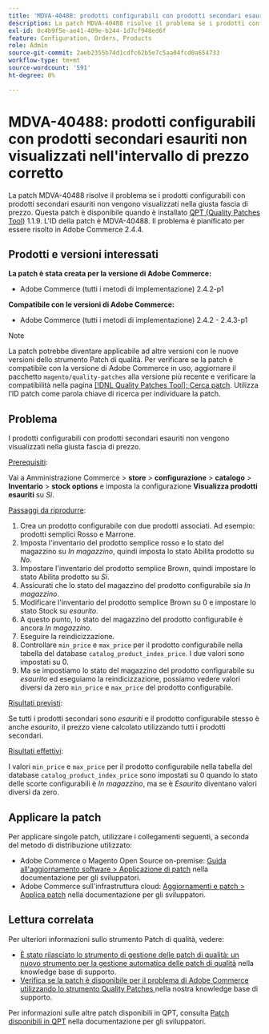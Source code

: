 ```yaml
---
title: 'MDVA-40488: prodotti configurabili con prodotti secondari esauriti non visualizzati nell''intervallo di prezzo corretto'
description: La patch MDVA-40488 risolve il problema se i prodotti configurabili con prodotti secondari esauriti non vengono visualizzati nella giusta fascia di prezzo. Questa patch è disponibile quando è installato [Quality Patches Tool (QPT)](/help/announcements/adobe-commerce-announcements/magento-quality-patches-released-new-tool-to-self-serve-quality-patches.md) 1.1.9. L'ID della patch è MDVA-40488. Il problema è pianificato per essere risolto in Adobe Commerce 2.4.4.
exl-id: 0c4b9f5e-ae41-409e-b244-1d7cf948ed6f
feature: Configuration, Orders, Products
role: Admin
source-git-commit: 2aeb2355b74d1cdfc62b5e7c5aa04fcd0a654733
workflow-type: tm+mt
source-wordcount: '591'
ht-degree: 0%

---
```


# MDVA-40488: prodotti configurabili con prodotti secondari esauriti non visualizzati nell&#39;intervallo di prezzo corretto

La patch MDVA-40488 risolve il problema se i prodotti configurabili con prodotti secondari esauriti non vengono visualizzati nella giusta fascia di prezzo. Questa patch è disponibile quando è installato [QPT (Quality Patches Tool)](/help/announcements/adobe-commerce-announcements/magento-quality-patches-released-new-tool-to-self-serve-quality-patches.md) 1.1.9. L&#39;ID della patch è MDVA-40488. Il problema è pianificato per essere risolto in Adobe Commerce 2.4.4.

## Prodotti e versioni interessati

**La patch è stata creata per la versione di Adobe Commerce:**

* Adobe Commerce (tutti i metodi di implementazione) 2.4.2-p1

**Compatibile con le versioni di Adobe Commerce:**

* Adobe Commerce (tutti i metodi di implementazione) 2.4.2 - 2.4.3-p1

>[!NOTE]
>
>La patch potrebbe diventare applicabile ad altre versioni con le nuove versioni dello strumento Patch di qualità. Per verificare se la patch è compatibile con la versione di Adobe Commerce in uso, aggiornare il pacchetto `magento/quality-patches` alla versione più recente e verificare la compatibilità nella pagina [[!DNL Quality Patches Tool]: Cerca patch](https://experienceleague.adobe.com/tools/commerce-quality-patches/index.html). Utilizza l’ID patch come parola chiave di ricerca per individuare la patch.

## Problema

I prodotti configurabili con prodotti secondari esauriti non vengono visualizzati nella giusta fascia di prezzo.

<u>Prerequisiti</u>:

Vai a Amministrazione Commerce > **store** > **configurazione** > **catalogo** > **Inventario** > **stock options** e imposta la configurazione **Visualizza prodotti esauriti** su *Sì*.

<u>Passaggi da riprodurre</u>:

1. Crea un prodotto configurabile con due prodotti associati. Ad esempio: prodotti semplici Rosso e Marrone.
1. Imposta l&#39;inventario del prodotto semplice rosso e lo stato del magazzino su *In magazzino*, quindi imposta lo stato Abilita prodotto su *No*.
1. Impostare l&#39;inventario del prodotto semplice Brown, quindi impostare lo stato Abilita prodotto su *Sì*.
1. Assicurati che lo stato del magazzino del prodotto configurabile sia *In magazzino*.
1. Modificare l&#39;inventario del prodotto semplice Brown su 0 e impostare lo stato Stock su *esaurito*.
1. A questo punto, lo stato del magazzino del prodotto configurabile è ancora *In magazzino*.
1. Eseguire la reindicizzazione.
1. Controllare `min_price` e `max_price` per il prodotto configurabile nella tabella del database `catalog_product_index_price`. I due valori sono impostati su 0.
1. Ma se impostiamo lo stato del magazzino del prodotto configurabile su *esaurito* ed eseguiamo la reindicizzazione, possiamo vedere valori diversi da zero `min_price` e `max_price` del prodotto configurabile.

<u>Risultati previsti</u>:

Se tutti i prodotti secondari sono *esauriti* e il prodotto configurabile stesso è anche *esaurito*, il prezzo viene calcolato utilizzando tutti i prodotti secondari.

<u>Risultati effettivi</u>:

I valori `min_price` e `max_price` per il prodotto configurabile nella tabella del database `catalog_product_index_price` sono impostati su 0 quando lo stato delle scorte configurabili è *In magazzino*, ma se è *Esaurito* diventano valori diversi da zero.

## Applicare la patch

Per applicare singole patch, utilizzare i collegamenti seguenti, a seconda del metodo di distribuzione utilizzato:

* Adobe Commerce o Magento Open Source on-premise: [Guida all&#39;aggiornamento software > Applicazione di patch](https://experienceleague.adobe.com/en/docs/commerce-operations/tools/quality-patches-tool/usage) nella documentazione per gli sviluppatori.
* Adobe Commerce sull&#39;infrastruttura cloud: [Aggiornamenti e patch > Applica patch](https://experienceleague.adobe.com/en/docs/commerce-cloud-service/user-guide/develop/upgrade/apply-patches) nella documentazione per gli sviluppatori.

## Lettura correlata

Per ulteriori informazioni sullo strumento Patch di qualità, vedere:

* [È stato rilasciato lo strumento di gestione delle patch di qualità: un nuovo strumento per la gestione automatica delle patch di qualità](/help/announcements/adobe-commerce-announcements/magento-quality-patches-released-new-tool-to-self-serve-quality-patches.md) nella knowledge base di supporto.
* [Verifica se la patch è disponibile per il problema di Adobe Commerce utilizzando lo strumento Quality Patches ](/help/support-tools/patches-available-in-qpt-tool/check-patch-for-magento-issue-with-magento-quality-patches.md) nella nostra knowledge base di supporto.

Per informazioni sulle altre patch disponibili in QPT, consulta [Patch disponibili in QPT](https://experienceleague.adobe.com/tools/commerce-quality-patches/index.html) nella documentazione per gli sviluppatori.
